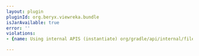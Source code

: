 ```yaml
---
layout: plugin
pluginId: org.beryx.viewreka.bundle
isJarAvailable: true
error: ''
violations:
- {name: Using internal APIS (instantiate) org/gradle/api/internal/file/copy/CopyAction}

---
```


